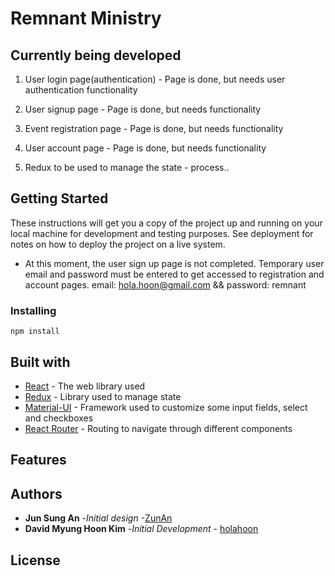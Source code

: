 # Remnant Ministry

## Currently being developed

1.  User login page(authentication) - Page is done, but needs user authentication functionality

2.  User signup page - Page is done, but needs functionality

3.  Event registration page - Page is done, but needs functionality

4.  User account page - Page is done, but needs functionality

5.  Redux to be used to manage the state - process..

## Getting Started
These instructions will get you a copy of the project up and running on your local machine for development and testing purposes. See deployment for notes on how to deploy the project on a live system.
* At this moment, the user sign up page is not completed. Temporary user email and password must be entered to get accessed to registration and account pages. email: hola.hoon@gmail.com && password: remnant
### Installing
```
npm install
```

## Built with
* [React](https://github.com/facebook/react) - The web library used
* [Redux](https://redux.js.org/) - Library used to manage state
* [Material-UI](https://material-ui.com/) - Framework used to customize some input fields, select and checkboxes
* [React Router](https://github.com/ReactTraining/react-router) - Routing to navigate through different components


## Features

## Authors
* **Jun Sung An** -*Initial design* -[ZunAn](https://github.com/zunan)
* **David Myung Hoon Kim** -*Initial Development* - [holahoon](https://github.com/holahoon)

## License

